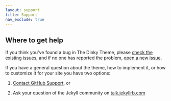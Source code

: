 ```yaml
---
layout: support
title: Support
nav_exclude: true
---
```


## Where to get help

If you think you've found a bug in The Dinky Theme, please [check the existing issues](https://github.com/pages-themes/dinky/issues), and if no one has reported the problem, [open a new issue](https://github.com/pages-themes/dinky/issues/new).

If you have a general question about the theme, how to implement it, or how to customize it for your site  you have two options:

1. [Contact GitHub Support](https://github.com/contact?form%5Bsubject%5D=GitHub%20Pages%20theme%20pages-themes/dinky), or

2. Ask your question of the Jekyll community on [talk.jekyllrb.com](https://talk.jekyllrb.com/)
